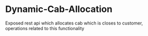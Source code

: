 # Dynamic-Cab-Allocation
Exposed rest api which allocates cab which is closes to customer, operations related to this functionality
